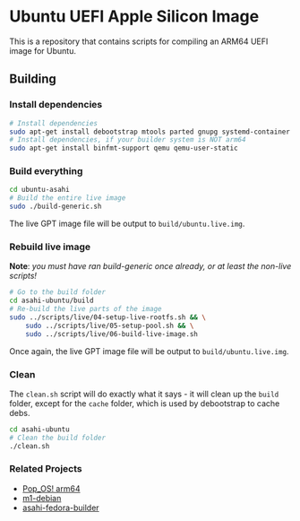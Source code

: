 # Ubuntu UEFI Apple Silicon Image

This is a repository that contains scripts for compiling an ARM64 UEFI image for Ubuntu.


## Building


### Install dependencies

```sh
# Install dependencies
sudo apt-get install debootstrap mtools parted gnupg systemd-container eatmydata rsync git squashfs-tools
# Install dependencies, if your builder system is NOT arm64
sudo apt-get install binfmt-support qemu qemu-user-static
```

### Build everything

```sh
cd ubuntu-asahi
# Build the entire live image
sudo ./build-generic.sh
```

The live GPT image file will be output to `build/ubuntu.live.img`.

### Rebuild live image

**Note**: _you must have ran build-generic once already, or at least the non-live scripts!_

```sh
# Go to the build folder
cd asahi-ubuntu/build
# Re-build the live parts of the image
sudo ../scripts/live/04-setup-live-rootfs.sh && \
	sudo ../scripts/live/05-setup-pool.sh && \
	sudo ../scripts/live/06-build-live-image.sh
```

Once again, the live GPT image file will be output to `build/ubuntu.live.img`.

### Clean

The `clean.sh` script will do exactly what it says - it will clean up the `build` folder, except for the `cache` folder, which is used by debootstrap to cache debs.

```sh
cd asahi-ubuntu
# Clean the build folder
./clean.sh
```

### Related Projects

- [Pop_OS! arm64](https://github.com/pop-os/pop-arm64/)
- [m1-debian](https://git.zerfleddert.de/cgi-bin/gitweb.cgi/m1-debian)
- [asahi-fedora-builder](https://github.com/leifliddy/asahi-fedora-builder)
